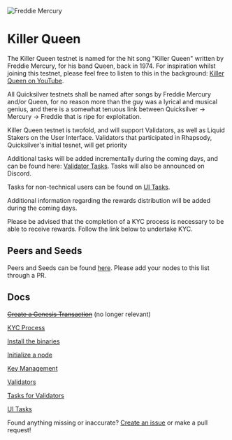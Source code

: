 ![Freddie Mercury](https://static.miraheze.org/nonciclopediawiki/thumb/8/84/Freddie_Mercury_simpson.png/200px-Freddie_Mercury_simpson.png)

# Killer Queen
The Killer Queen testnet is named for the hit song "Killer Queen" written by Freddie Mercury, for his band Queen, back in 1974. For inspiration whilst joining this testnet, please feel free to listen to this in the background: [Killer Queen on YouTube](https://www.youtube.com/watch?v=2ZBtPf7FOoM).

All Quicksilver testnets shall be named after songs by Freddie Mercury and/or Queen, for no reason more than the guy was a lyrical and musical genius, and there is a somewhat tenuous link between Quicksilver -> Mercury -> Freddie that is ripe for exploitation. 

Killer Queen testnet is twofold, and will support Validators, as well as Liquid Stakers on the User Interface. Validators that participated in Rhapsody, Quicksilver's initial tesnet, will get priority 

Additional tasks will be added incrementally during the coming days, and can be found here: [Validator Tasks](/killerqueen/VALIDATOR_TASKS.md). Tasks will also be announced on Discord.

Tasks for non-technical users can be found on [UI Tasks](/killerqueen/UI.md).

Additional information regarding the rewards distribution will be added during the coming days. 

Please be advised that the completion of a KYC process is necessary to be able to receive rewards. Follow the link below to undertake KYC.

## Peers and Seeds

Peers and Seeds can be found [here](/killerqueen/PEERS_SEEDS.md). Please add your nodes to this list through a PR.

## Docs

~~[Create a Genesis Transaction](/killerqueen/GENESIS.md)~~ (no longer relevant)

[KYC Process](/killerqueen/KYC.md)

[Install the binaries](/killerqueen/INSTALL.md)

[Initialize a node](/killerqueen/INITIALIZE.md)

[Key Management](/killerqueen/KEYS.md)

[Validators](/killerqueen/VALIDATE.md)

[Tasks for Validators](/killerqueen/VALIDATOR_TASKS.md)

[UI Tasks](/killerqueen/UI.md)

Found anything missing or inaccurate? [Create an issue](https://github.com/ingenuity-build/testnets/issues) or make a pull request!
